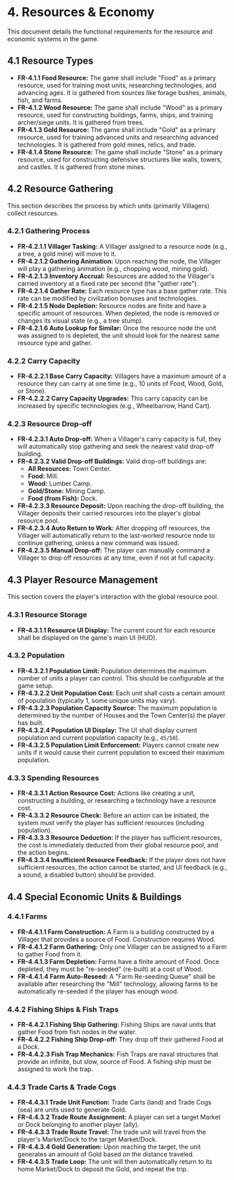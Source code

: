 # 4. Resources & Economy

This document details the functional requirements for the resource and economic systems in the game.

## 4.1 Resource Types

- **FR-4.1.1 Food Resource:** The game shall include "Food" as a primary resource, used for training most units, researching technologies, and advancing ages. It is gathered from sources like forage bushes, animals, fish, and farms.
- **FR-4.1.2 Wood Resource:** The game shall include "Wood" as a primary resource, used for constructing buildings, farms, ships, and training archer/siege units. It is gathered from trees.
- **FR-4.1.3 Gold Resource:** The game shall include "Gold" as a primary resource, used for training advanced units and researching advanced technologies. It is gathered from gold mines, relics, and trade.
- **FR-4.1.4 Stone Resource:** The game shall include "Stone" as a primary resource, used for constructing defensive structures like walls, towers, and castles. It is gathered from stone mines.

## 4.2 Resource Gathering

This section describes the process by which units (primarily Villagers) collect resources.

### 4.2.1 Gathering Process
- **FR-4.2.1.1 Villager Tasking:** A Villager assigned to a resource node (e.g., a tree, a gold mine) will move to it.
- **FR-4.2.1.2 Gathering Animation:** Upon reaching the node, the Villager will play a gathering animation (e.g., chopping wood, mining gold).
- **FR-4.2.1.3 Inventory Accrual:** Resources are added to the Villager's carried inventory at a fixed rate per second (the "gather rate").
- **FR-4.2.1.4 Gather Rate:** Each resource type has a base gather rate. This rate can be modified by civilization bonuses and technologies.
- **FR-4.2.1.5 Node Depletion:** Resource nodes are finite and have a specific amount of resources. When depleted, the node is removed or changes its visual state (e.g., a tree stump).
- **FR-4.2.1.6 Auto Lookup for Similar:** Once the resource node the unit was assigned to is depleted, the unit should look for the nearest same resource type and gather.

### 4.2.2 Carry Capacity
- **FR-4.2.2.1 Base Carry Capacity:** Villagers have a maximum amount of a resource they can carry at one time (e.g., 10 units of Food, Wood, Gold, or Stone).
- **FR-4.2.2.2 Carry Capacity Upgrades:** This carry capacity can be increased by specific technologies (e.g., Wheelbarrow, Hand Cart).

### 4.2.3 Resource Drop-off
- **FR-4.2.3.1 Auto Drop-off:** When a Villager's carry capacity is full, they will automatically stop gathering and seek the nearest valid drop-off building.
- **FR-4.2.3.2 Valid Drop-off Buildings:** Valid drop-off buildings are:
    - **All Resources:** Town Center.
    - **Food:** Mill.
    - **Wood:** Lumber Camp.
    - **Gold/Stone:** Mining Camp.
    - **Food (from Fish):** Dock.
- **FR-4.2.3.3 Resource Deposit:** Upon reaching the drop-off building, the Villager deposits their carried resources into the player's global resource pool.
- **FR-4.2.3.4 Auto Return to Work:** After dropping off resources, the Villager will automatically return to the last-worked resource node to continue gathering, unless a new command was issued.
- **FR-4.2.3.5 Manual Drop-off:** The player can manually command a Villager to drop off resources at any time, even if not at full capacity.

## 4.3 Player Resource Management

This section covers the player's interaction with the global resource pool.

### 4.3.1 Resource Storage
- **FR-4.3.1.1 Resource UI Display:** The current count for each resource shall be displayed on the game's main UI (HUD).

### 4.3.2 Population
- **FR-4.3.2.1 Population Limit:** Population determines the maximum number of units a player can control. This should be configurable at the game setup.
- **FR-4.3.2.2 Unit Population Cost:** Each unit shall costs a certain amount of population (typically 1, some unique units may vary).
- **FR-4.3.2.3 Population Capacity Source:** The maximum population is determined by the number of Houses and the Town Center(s) the player has built.
- **FR-4.3.2.4 Population UI Display:** The UI shall display current population and current population capacity (e.g., `45/50`).
- **FR-4.3.2.5 Population Limit Enforcement:** Players cannot create new units if it would cause their current population to exceed their maximum population.

### 4.3.3 Spending Resources
- **FR-4.3.3.1 Action Resource Cost:** Actions like creating a unit, constructing a building, or researching a technology have a resource cost.
- **FR-4.3.3.2 Resource Check:** Before an action can be initiated, the system must verify the player has sufficient resources (including population).
- **FR-4.3.3.3 Resource Deduction:** If the player has sufficient resources, the cost is immediately deducted from their global resource pool, and the action begins.
- **FR-4.3.3.4 Insufficient Resource Feedback:** If the player does not have sufficient resources, the action cannot be started, and UI feedback (e.g., a sound, a disabled button) should be provided.

## 4.4 Special Economic Units & Buildings

### 4.4.1 Farms
- **FR-4.4.1.1 Farm Construction:** A Farm is a building constructed by a Villager that provides a source of Food. Construction requires Wood.
- **FR-4.4.1.2 Farm Gathering:** Only one Villager can be assigned to a Farm to gather Food from it.
- **FR-4.4.1.3 Farm Depletion:** Farms have a finite amount of Food. Once depleted, they must be "re-seeded" (re-built) at a cost of Wood.
- **FR-4.4.1.4 Farm Auto-Reseed:** A "Farm Re-seeding Queue" shall be available after researching the "Mill" technology, allowing farms to be automatically re-seeded if the player has enough wood.

### 4.4.2 Fishing Ships & Fish Traps
- **FR-4.4.2.1 Fishing Ship Gathering:** Fishing Ships are naval units that gather Food from fish nodes in the water.
- **FR-4.4.2.2 Fishing Ship Drop-off:** They drop off their gathered Food at a Dock.
- **FR-4.4.2.3 Fish Trap Mechanics:** Fish Traps are naval structures that provide an infinite, but slow, source of Food. A fishing ship must be assigned to work the trap.

### 4.4.3 Trade Carts & Trade Cogs
- **FR-4.4.3.1 Trade Unit Function:** Trade Carts (land) and Trade Cogs (sea) are units used to generate Gold.
- **FR-4.4.3.2 Trade Route Assignment:** A player can set a target Market or Dock belonging to another player (ally).
- **FR-4.4.3.3 Trade Route Travel:** The trade unit will travel from the player's Market/Dock to the target Market/Dock.
- **FR-4.4.3.4 Gold Generation:** Upon reaching the target, the unit generates an amount of Gold based on the distance traveled.
- **FR-4.4.3.5 Trade Loop:** The unit will then automatically return to its home Market/Dock to deposit the Gold, and repeat the trip.